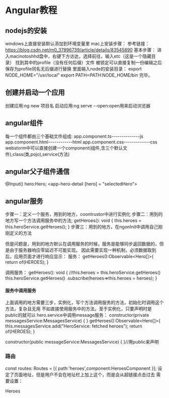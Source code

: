 # Angular教程
## nodejs的安装
windows上直接安装默认添加到环境变量里
mac上安装步骤：
参考链接：https://blog.csdn.net/m0_37896739/article/details/83545890
基本步骤：
进入macinotoshhd盘中，右键下方访达，选择前往，输入etc（这是一个隐藏目录）
找到其中的profile（没有任何后缀）文件
被锁定可以直接复制一份编辑之后保存为profile同名无后缀进行替换
里面输入node的安装目录：
export NODE_HOME="/usr/local"
export PATH=$PATH:$NODE_HOME/bin
完毕。
## 创建并启动一个应用
创建应用:ng new 项目名
启动应用:ng serve --open:open用来启动浏览器
## angular组件
每一个组件都由三个基础文件组成:
app.component.ts--------------js
app.component.html------------html
app.component.css-------------css
webstorm中可以直接创建一个component(组件,含三个默认文件),class(类,pojo),service(方法)
## angular父子组件通信
@Input()
hero:Hero;
<app-hero-detail [hero] = "selectedHero"></app-hero-detail>
## angular服务
步骤一：定义一个服务，用到的地方，coontrustor中进行实例化
步骤二：用到的地方写一个方法调用服务中的方法;
getHeroes(): void {
                         this.heroes = this.heroService.getHeroes();
                       }
步骤三：用到的地方，在ngonInit中调用自己刚刚定义的方法

但是问题是，用到的地方默认在调用服务的时候，服务是能够同步返回数据的，但是由于服务器响应零延迟不可能实现。
因此需要实现一种机制，必须数据取到后，应用页面才进行响应显示：
服务：
getHeroes():Observable<Hero[]>{
    return of(HEROES);
  }

调用服务：
getHeroes(): void {
    //this.heroes = this.heroService.getHeroes()
    this.heroService.getHeroes()
      .subscribe(heroes=>this.heroes = heroes);
}



#### 服务中调用服务
上面调用的地方需要三步，实例化，写个方法调用服务的方法，初始化时调用这个方法，复杂且无用
不如直接使用服务中的方法，至于实例化，只要声明时是public的就可以
hero.service中调用message服务：
constructor(private messagesService:MessagesService) { }
  getHeroes():Observable<Hero[]>{
    this.messagesService.add("HeroService: fetched heroes");
    return of(HEROES);
  }

constructor(public messageService:MessagesService) { }//用public来声明

### 路由
const routes: Routes = [{
  path:'heroes',component:HeroesComponent
}];
设定了页面地址，但是用户不会在地址栏上加上这个，而是会从超链接点击过去
需要设置：
<nav>
  <a routerLink="/heroes">Heroes</a>
</nav>














